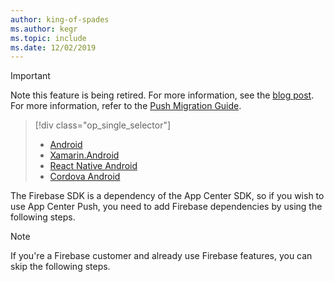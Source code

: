```yaml
---
author: king-of-spades
ms.author: kegr
ms.topic: include
ms.date: 12/02/2019
---
```


> [!IMPORTANT]
> Note this feature is being retired. For more information, see the [blog post](https://devblogs.microsoft.com/appcenter/app-center-mbaas-retirement/). For more information, refer to the [Push Migration Guide](~/migration/push/index.md).

> [!div  class="op_single_selector"]
> * [Android](../android.md)
> * [Xamarin.Android](../xamarin-android.md)
> * [React Native Android](../react-native-android.md)
> * [Cordova Android](../cordova-android.md)

The Firebase SDK is a dependency of the App Center SDK, so if you wish to use App Center Push, you need to add Firebase dependencies by using the following steps.

> [!NOTE]
> If you're a Firebase customer and already use Firebase features, you can skip the following steps.
